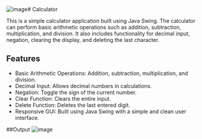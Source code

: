 ![image](https://github.com/user-attachments/assets/e3904475-efcf-45d0-a597-8597df09296e)# Calculator

This is a simple calculator application built using Java Swing. The calculator can perform basic arithmetic operations such as addition, subtraction, multiplication, and division. It also includes functionality for decimal input, negation, clearing the display, and deleting the last character.

## Features

- Basic Arithmetic Operations: Addition, subtraction, multiplication, and division.
- Decimal Input: Allows decimal numbers in calculations.
- Negation: Toggle the sign of the current number.
- Clear Function: Clears the entire input.
- Delete Function: Deletes the last entered digit.
- Responsive GUI: Built using Java Swing with a simple and clean user interface.

##Output
![image](https://github.com/user-attachments/assets/85776fcf-e7a5-4a50-9123-e5a6d6519b9b)


